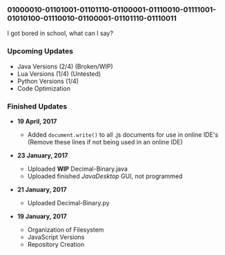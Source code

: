 ### 01000010-01101001-01101110-01100001-01110010-01111001-01010100-01110010-01100001-01101110-01110011
I got bored in school, what can I say?

### Upcoming Updates
- Java Versions (2/4) (Broken/WIP)
- Lua Versions (1/4) (Untested)
- Python Versions (1/4)
- Code Optimization

### Finished Updates

- **19 April, 2017**
  - Added `document.write()` to all .js documents for use in online IDE's (Remove these lines if not being used in an online IDE)

- **23 January, 2017**
  - Uploaded **WIP** Decimal-Binary.java
  - Uploaded finished *JavaDesktop* GUI, not programmed

- **21 January, 2017**
  - Uploaded Decimal-Binary.py

- **19 January, 2017**
  - Organization of Filesystem
  - JavaScript Versions
  - Repository Creation
